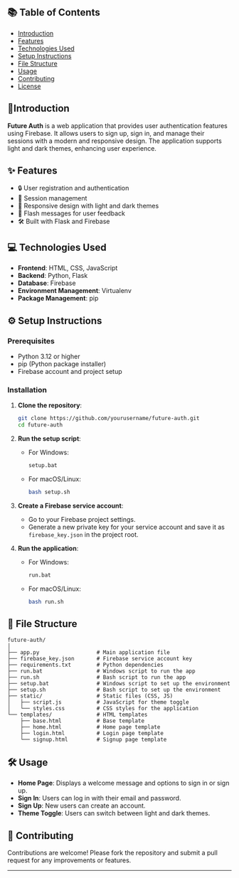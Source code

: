 ## 📚 Table of Contents
- [Introduction](##🌟Introduction)
- [Features](#features)
- [Technologies Used](#technologies-used)
- [Setup Instructions](#setup-instructions)
- [File Structure](#file-structure)
- [Usage](#Usage)
- [Contributing](#contributing)
- [License](#license)

## 🌟Introduction

**Future Auth** is a web application that provides user authentication features using Firebase. It allows users to sign up, sign in, and manage their sessions with a modern and responsive design. The application supports light and dark themes, enhancing user experience.

## ✨ Features

- 🔒 User registration and authentication
- 📅 Session management
- 🌈 Responsive design with light and dark themes
- 📝 Flash messages for user feedback
- 🛠️ Built with Flask and Firebase

## 💻 Technologies Used

- **Frontend**: HTML, CSS, JavaScript
- **Backend**: Python, Flask
- **Database**: Firebase
- **Environment Management**: Virtualenv
- **Package Management**: pip

## ⚙️ Setup Instructions

### Prerequisites

- Python 3.12 or higher
- pip (Python package installer)
- Firebase account and project setup

### Installation

1. **Clone the repository**:
   ```bash
   git clone https://github.com/yourusername/future-auth.git
   cd future-auth
   ```

2. **Run the setup script**:
   - For Windows:
     ```bash
     setup.bat
     ```
   - For macOS/Linux:
     ```bash
     bash setup.sh
     ```

3. **Create a Firebase service account**:
   - Go to your Firebase project settings.
   - Generate a new private key for your service account and save it as `firebase_key.json` in the project root.

4. **Run the application**:
   - For Windows:
     ```bash
     run.bat
     ```
   - For macOS/Linux:
     ```bash
     bash run.sh
     ```

## 📁 File Structure

```
future-auth/
│
├── app.py                  # Main application file
├── firebase_key.json       # Firebase service account key
├── requirements.txt        # Python dependencies
├── run.bat                 # Windows script to run the app
├── run.sh                  # Bash script to run the app
├── setup.bat               # Windows script to set up the environment
├── setup.sh                # Bash script to set up the environment
├── static/                 # Static files (CSS, JS)
│   ├── script.js           # JavaScript for theme toggle
│   └── styles.css          # CSS styles for the application
└── templates/              # HTML templates
    ├── base.html           # Base template
    ├── home.html           # Home page template
    ├── login.html          # Login page template
    └── signup.html         # Signup page template
```

## 🛠️ Usage

- **Home Page**: Displays a welcome message and options to sign in or sign up.
- **Sign In**: Users can log in with their email and password.
- **Sign Up**: New users can create an account.
- **Theme Toggle**: Users can switch between light and dark themes.

## 🤝 Contributing

Contributions are welcome! Please fork the repository and submit a pull request for any improvements or features.

---
